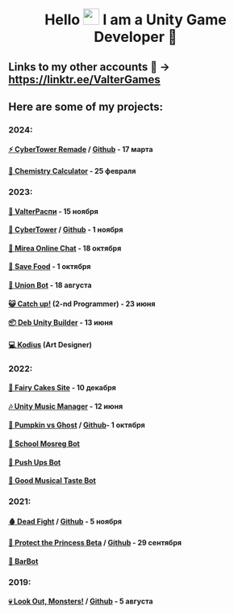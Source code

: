 <h1 align="center">Hello <img src="https://github.com/blackcater/blackcater/raw/main/images/Hi.gif" height="32"/> I am a <b>Unity Game Developer</b> 🎲</h1>

## Links to my other accounts 🌈 -> https://linktr.ee/ValterGames

## Here are some of my projects:
### 2024:
#### [⚡️ CyberTower Remade](https://valter-games.itch.io/cybertower-remade) / [Github](https://github.com/ValterGames-Coder/CyberTower) - 17 марта

#### [🧬 Chemistry Calculator](https://github.com/ValterGames-Coder/ChemistryProject) - 25 февраля

### 2023:
#### [📅 ValterРаспи](https://college-mirea.ru) - 15 ноября 

#### [🌆 CyberTower](https://valter-games.itch.io/cybertower) / [Github](https://github.com/ValterGames-Coder/hakaton-cyberpunk-td) - 1 ноября

#### [💬 Mirea Online Chat](https://github.com/ValterGames-Coder/mirea-chat) - 18 октября

#### [🍎 Save Food](https://yandex.ru/games/app/258002?lang=ru) - 1 октября

#### [🤖 Union Bot](https://t.me/MTestTest_bot) - 18 августа

#### [😺 Catch up!](https://akan123.itch.io/catch-up) (2-nd Programmer) - 23 июня

#### [📦 Deb Unity Builder](https://github.com/ValterGames-Coder/Deb-Unity-Builder)  - 13 июня

#### [💻 Kodius](https://masterigr.ru/csmaker2/) (Art Designer)

### 2022:
#### [🎂 Fairy Cakes Site](https://fairycakeskira.github.io) - 10 декабря

#### [🎶 Unity Music Manager](https://github.com/ValterGames-Coder/Unity-Music-Manager) - 12 июня

#### [🎃 Pumpkin vs Ghost](https://valter_games.itch.io/pumpkin-vs-ghost) / [Github](https://github.com/ValterGames-Coder/Pumpkin-vs-Ghost)- 1 октября

#### [🤖 School Mosreg Bot](https://t.me/school_msoreg_bot)

#### [🤖 Push Ups Bot](https://t.me/PushUps_V_and_K_bot)

#### [🤖 Good Musical Taste Bot](https://t.me/GoodMusicalTaste_bot)

### 2021:
#### [🩸 Dead Fight](https://valter_games.itch.io/dead-fight) / [Github](https://github.com/ValterGames-Coder/ZombiShoot) - 5 ноября

#### [👑 Protect the Princess Beta](https://valter-games.itch.io/protect-the-princess) / [Github](https://github.com/ValterGames-Coder/ProtectThePrincess-beta-) - 29 сентября

#### [🤖 BarBot](https://github.com/ValterGames-Coder/Barbot)

### 2019:
#### [💀 Look Out, Monsters!](https://valter-games.itch.io/look-out-monsters) / [Github](https://github.com/ValterGames-Coder/Look-Out-Monsters) - 5 августа


